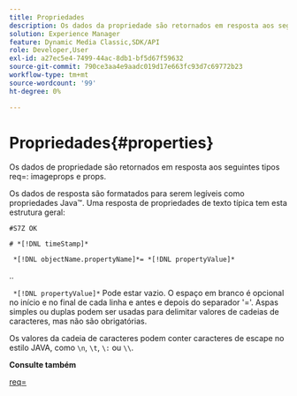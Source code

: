 ```yaml
---
title: Propriedades
description: Os dados da propriedade são retornados em resposta aos seguintes tipos req= imageprops e props.
solution: Experience Manager
feature: Dynamic Media Classic,SDK/API
role: Developer,User
exl-id: a27ec5e4-7499-44ac-8db1-bf5d67f59632
source-git-commit: 790ce3aa4e9aadc019d17e663fc93d7c69772b23
workflow-type: tm+mt
source-wordcount: '99'
ht-degree: 0%

---
```


# Propriedades{#properties}

Os dados de propriedade são retornados em resposta aos seguintes tipos req=: imageprops e props.

Os dados de resposta são formatados para serem legíveis como propriedades Java™. Uma resposta de propriedades de texto típica tem esta estrutura geral:

`#S7Z OK`

`# *[!DNL timeStamp]*`

` *[!DNL objectName.propertyName]*= *[!DNL propertyValue]*`

..

` *[!DNL propertyValue]*` Pode estar vazio. O espaço em branco é opcional no início e no final de cada linha e antes e depois do separador &#39;=&#39;. Aspas simples ou duplas podem ser usadas para delimitar valores de cadeias de caracteres, mas não são obrigatórias.

Os valores da cadeia de caracteres podem conter caracteres de escape no estilo JAVA, como `\n`, `\t`, `\:` ou `\\`.

**Consulte também**

[req=](../../../../../ir-api/http-protocol/image-rendering-api-ref/c-ir-http-protocol-ref/c-ir-http-protocol-command-reference/r-ir-req.md#reference-792b1a663fb64261bd2de2a209b847fb)

